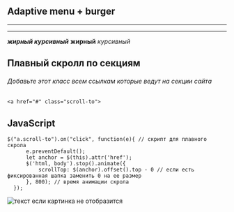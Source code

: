 ## Adaptive menu + burger
---
---

___жирный курсивный___
__жирный__
_курсивный_

## Плавный скролл по секциям
###### Добавьте этот класс всем ссылкам которые ведут на секции сайта
```
<a href="#" class="scroll-to">
```

## JavaScript
``` 
$("a.scroll-to").on("click", function(e){ // скрипт для плавного скрола
      e.preventDefault();
      let anchor = $(this).attr('href');
      $('html, body').stop().animate({
          scrollTop: $(anchor).offset().top - 0 // если есть фиксированная шапка заменить 0 на ее размер
      }, 800); // время анимации скрола
  });

```
![текст если картинка не отобразится](путь)
